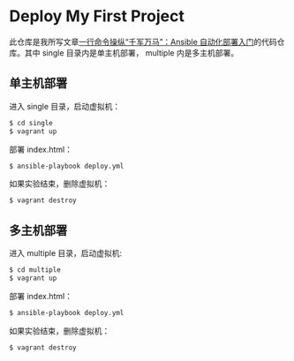# Deploy My First Project

此仓库是我所写文章[一行命令操纵“千军万马”：Ansible 自动化部署入门](https://www.jianshu.com/p/560d3b32ee84)的代码仓库。其中 single 目录内是单主机部署， multiple 内是多主机部署。

## 单主机部署

进入 single 目录，启动虚拟机：

```bash
$ cd single
$ vagrant up
```

部署 index.html：

```bash
$ ansible-playbook deploy.yml
```

如果实验结束，删除虚拟机：

```bash
$ vagrant destroy
```

## 多主机部署

进入 multiple 目录，启动虚拟机:

```bash
$ cd multiple
$ vagrant up
```

部署 index.html：

```bash
$ ansible-playbook deploy.yml
```

如果实验结束，删除虚拟机：

```bash
$ vagrant destroy
```
